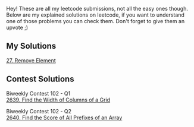 Hey! These are all my leetcode submissions, not all the easy ones though. Below are my explained solutions on leetcode, if you want to understand one of those problems you can check them. Don't forget to give them an upvote ;)

## My Solutions

[27. Remove Element](https://leetcode.com/problems/remove-element/solutions/3415830/java-solution-with-explanation-and-common-errors/)

## Contest Solutions

Biweekly Contest 102 - Q1  
[2639. Find the Width of Columns of a Grid](https://leetcode.com/problems/find-the-width-of-columns-of-a-grid/solutions/3421660/optimized-java-solution-easy-structured-with-comments-and-approach/)

Biweekly Contest 102 - Q2  
[2640. Find the Score of All Prefixes of an Array](https://leetcode.com/problems/find-the-score-of-all-prefixes-of-an-array/solutions/3421994/optimized-java-solution-easy-structured-with-comments-and-approach/)
